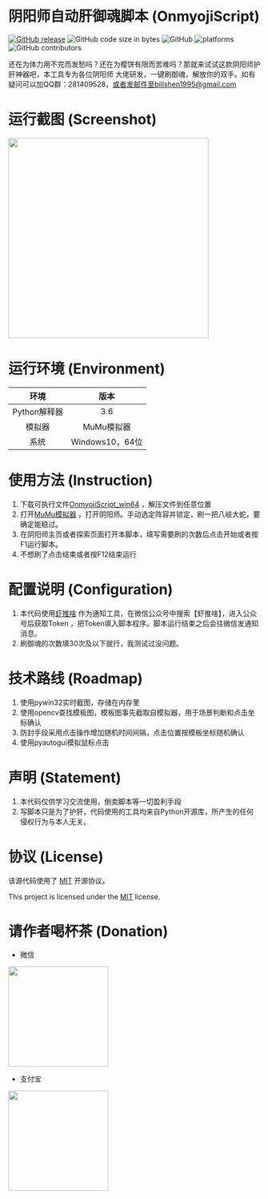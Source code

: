 # 阴阳师自动肝御魂脚本 (OnmyojiScript)
[![GitHub release](https://img.shields.io/github/release/Connorshen/OnmyojiScript)](https://github.com/Connorshen/OnmyojiScript/releases) 
![GitHub code size in bytes](https://img.shields.io/github/languages/code-size/Connorshen/OnmyojiScript)
![GitHub](https://img.shields.io/github/license/Connorshen/OnmyojiScript)
![platforms](https://img.shields.io/badge/platform-win64-brightgreen.svg)
![GitHub contributors](https://img.shields.io/github/contributors/Connorshen/OnmyojiScript.svg)

还在为体力用不完而发愁吗？还在为樱饼有限而苦难吗？那就来试试这款阴阳师护肝神器吧，本工具专为各位阴阳师
大佬研发，一键刷御魂，解放你的双手。如有疑问可以加QQ群：281409528，或者发邮件至billshen1995@gmail.com

# 运行截图 (Screenshot)
<img src="http://qrjumbyu2.hn-bkt.clouddn.com/%E8%BF%90%E8%A1%8C%E6%88%AA%E5%9B%BE.png" width = "400" />

# 运行环境 (Environment)
|  环境    | 版本  |
|  :----:  | :----:  |
|  Python解释器 | 3.6  |
| 模拟器  | MuMu模拟器 |
| 系统  | Windows10，64位 |
# 使用方法 (Instruction)
1. 下载可执行文件[OnmyojiScript_win64](https://github.com/Connorshen/OnmyojiScript/releases) ，解压文件到任意位置
2. 打开[MuMu模拟器](https://mumu.163.com/) ，打开阴阳师。手动选定阵容并锁定，刷一把八岐大蛇，要确定能稳过。
3. 在阴阳师主页或者探索页面打开本脚本，填写需要刷的次数后点击开始或者按F1运行脚本。
4. 不想刷了点击结束或者按F12结束运行
# 配置说明 (Configuration)
1. 本代码使用[虾推啥](http://www.xtuis.cn/) 作为通知工具，在微信公众号中搜索【虾推啥】，进入公众号后获取Token
，把Token填入脚本程序。脚本运行结束之后会往微信发通知消息。
2. 刷御魂的次数填30次及以下就行，我测试过没问题。
# 技术路线 (Roadmap)
1. 使用pywin32实时截图，存储在内存里
2. 使用opencv查找模板图，模板图事先截取自模拟器，用于场景判断和点击坐标确认
3. 防封手段采用点击操作增加随机时间间隔，点击位置按模板坐标随机确认
4. 使用pyautogui模拟鼠标点击
# 声明 (Statement)
1. 本代码仅供学习交流使用，倒卖脚本等一切盈利手段
2. 写脚本只是为了护肝，代码使用的工具均来自Python开源库，所产生的任何侵权行为与本人无关。
# 协议 (License)

该源代码使用了 [MIT](https://opensource.org/licenses/MIT) 开源协议。

This project is licensed under the [MIT](https://opensource.org/licenses/MIT) license.
# 请作者喝杯茶 (Donation)
- 微信

<img src="http://qrjumbyu2.hn-bkt.clouddn.com/WeChat.png" width = "200" />


- 支付宝

<img src="http://qrjumbyu2.hn-bkt.clouddn.com/AliPay.png" width = "200" />